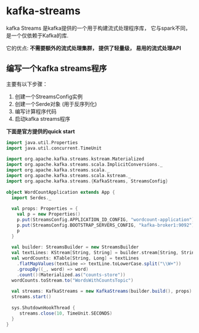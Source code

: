 # kafka-streams

kafka Streams 是kafka提供的一个用于构建流式处理程序库， 它与spark不同， 是一个仅依赖于Kafka的库.

它的优点: **不需要额外的流式处理集群， 提供了轻量级， 易用的流式处理API**



## 编写一个kafka streams程序
主要有以下步骤：
1. 创建一个StreamsConfig实例
2. 创建一个Serde对象 (用于反序列化)
3. 编写计算程序代码
4. 启动kafka streams程序


**下面是官方提供的quick start**
```scala
import java.util.Properties
import java.util.concurrent.TimeUnit
 
import org.apache.kafka.streams.kstream.Materialized
import org.apache.kafka.streams.scala.ImplicitConversions._
import org.apache.kafka.streams.scala._
import org.apache.kafka.streams.scala.kstream._
import org.apache.kafka.streams.{KafkaStreams, StreamsConfig}
 
object WordCountApplication extends App {
  import Serdes._
 
  val props: Properties = {
    val p = new Properties()
    p.put(StreamsConfig.APPLICATION_ID_CONFIG, "wordcount-application")
    p.put(StreamsConfig.BOOTSTRAP_SERVERS_CONFIG, "kafka-broker1:9092")
    p
  }
 
  val builder: StreamsBuilder = new StreamsBuilder
  val textLines: KStream[String, String] = builder.stream[String, String]("TextLinesTopic")
  val wordCounts: KTable[String, Long] = textLines
    .flatMapValues(textLine => textLine.toLowerCase.split("\\W+"))
    .groupBy((_, word) => word)
    .count()(Materialized.as("counts-store"))
  wordCounts.toStream.to("WordsWithCountsTopic")
 
  val streams: KafkaStreams = new KafkaStreams(builder.build(), props)
  streams.start()
 
  sys.ShutdownHookThread {
     streams.close(10, TimeUnit.SECONDS)
  }
}
```